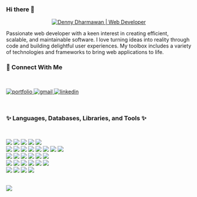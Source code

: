 ### Hi there 👋

<!-- <h1 align="center"><a href="https://dennydharmawan.com"><img width="80%" alt="I am Denny Dharmawan" src="./assets/gh-readme-header.png" /></a></h1> -->

<p align="center">
  <a href="https://dennydharmawan.com"">
    <img alt="Denny Dharmawan | Web Developer" src="https://img.shields.io/badge/My%20name%20is-Denny%20Dharmawan-blue?style=for-the-badge" />
  </a>
</p>

<p align="left">Passionate web developer with a keen interest in creating efficient, scalable, and maintainable software. I love turning ideas into reality through code and building delightful user experiences. My toolbox includes a variety of technologies and frameworks to bring web applications to life.</p>

<h3 align="left">📮 Connect With Me</h3>
<br/>
<p align="left" />
<a href="https://dennydharmawan.com">
  <img alt="portfolio" src="https://img.shields.io/badge/portfolio-fb8500.svg?style=for-the-badge&logo=homeadvisor&logoColor=white"/>
</a>
<a href="mailto:hi@dennydharmawan.com">
  <img alt="gmail" src="https://img.shields.io/badge/gmail-D14836?style=for-the-badge&logo=gmail&logoColor=white"/>
</a>
<a href="https://www.linkedin.com/in/ddharmawan/">
  <img alt="linkedin" src="https://img.shields.io/badge/linkedin-0A66C2.svg?style=for-the-badge&logo=linkedin&logoColor=white"/>
</a>
</p>
<br/>

<h3 align="left">✨ Languages, Databases, Libraries, and Tools ✨</h3>
<br/>
<p align="left">
    <img src="https://img.shields.io/badge/HTML5-E34F26?style=flat-square&logo=HTML5&logoColor=white"/>
    <img src="https://img.shields.io/badge/CSS3-1572B6?style=flat-square&logo=CSS3&logoColor=white"/>
    <img src="https://img.shields.io/badge/JavaScript-323330?style=flat-square&logo=javascript&logoColor=F7DF1E"/>
    <img src="https://img.shields.io/badge/TypeScript-007ACC?style=flat-square&logo=typescript&logoColor=white"/>
    <img src="https://img.shields.io/badge/Node.js-339933?style=flat-square&logo=nodedotjs&logoColor=white">
    <br />
    <img src="https://img.shields.io/badge/React-20232A?style=flat-square&logo=react&logoColor=61DAFB"/>
    <img src="https://img.shields.io/badge/Redux-593D88?style=flat-square&logo=redux&logoColor=white">
    <img src="https://img.shields.io/badge/Next.js-000000?style=flat-square&logo=nextdotjs&logoColor=white" />
    <img src="https://img.shields.io/badge/Material%20UI-007FFF?style=flat-square&logo=mui&logoColor=white" />
    <img src="https://img.shields.io/badge/GraphQl-E10098?style=flat-square&logo=graphql&logoColor=white" />
    <img src="https://img.shields.io/badge/MongoDB-4EA94B?style=flat-square&logo=mongodb&logoColor=white"/>
    <img src="https://img.shields.io/badge/Redis-%23DD0031.svg?&style=flat-square&logo=redis&logoColor=white"/>
    <img src="https://img.shields.io/badge/MySQL-005C84?style=flat-square&logo=mysql&logoColor=white"/>
    <br />
    <img src="https://img.shields.io/badge/Express.js-000000?style=flat-square&logo=express&logoColor=white" />
    <img src="https://img.shields.io/badge/Apache_Kafka-231F20?style=flat-square&logo=apache-kafka&logoColor=white">
    <img src="https://img.shields.io/badge/JWT-000000?style=flat-square&logo=JSON%20web%20tokens&logoColor=white">
    <img src="https://img.shields.io/badge/Swagger-85EA2D?style=flat-square&logo=Swagger&logoColor=white">
    <img src="https://img.shields.io/badge/Mocha-8D6748?style=flat-square&logo=Mocha&logoColor=white">
    <img src="https://img.shields.io/badge/chai-A30701?style=flat-square&logo=chai&logoColor=white">
    <br />
    <img src="https://img.shields.io/badge/Bitbucket-0747a6?style=flat-square&logo=bitbucket&logoColor=white"/>
    <img src="https://img.shields.io/badge/NPM-CB3837?style=flat-square&logo=NPM&logoColor=white"/>
    <img src="https://img.shields.io/badge/Postman-FF6C37?style=flat-square&logo=Postman&logoColor=white"/>
    <img src="https://img.shields.io/badge/New%20Relic-008C99?style=flat-square&logo=New%20Relic&logoColor=white"/>
    <img src="https://img.shields.io/badge/Kubernetes-326ce5.svg?&style=flat-square&logo=kubernetes&logoColor=white" />
    <img src="https://img.shields.io/badge/Docker-2CA5E0?style=flat-square&logo=docker&logoColor=white">
    <br />
    <img src="https://img.shields.io/badge/Jenkins-D24939?style=flat-square&logo=Jenkins&logoColor=white">
    <img src="https://img.shields.io/badge/Jira-0052CC?style=flat-square&logo=Jira&logoColor=white">
    <img src="https://img.shields.io/badge/Slack-4A154B?style=flat-square&logo=slack&logoColor=white">
    <img src="https://img.shields.io/badge/Microsoft_Teams-6264A7?style=flat-square&logo=microsoft-teams&logoColor=white">
</p>
<br />

<img src="https://quotes-github-readme.vercel.app/api?type=horizontal&theme=monokai&myquote=A%20jack%20of%20all%20trades%20is%20a%20master%20of%20none%2C%20but%20oftentimes%20better%20than%20a%20master%20of%20one.&author=William%20Shakespeare" />

<!-- Add octocat gif -->
<!-- https://www.imgonline.com.ua/eng/gif-animation.php -->
<!-- https://myoctocat.com/build-your-octocat/ -->
<!-- https://github.com/m0nica -->
